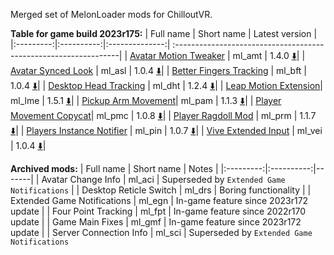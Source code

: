 Merged set of MelonLoader mods for ChilloutVR.

**Table for game build 2023r175:**
| Full name | Short name | Latest version |
|:---------:|:----------:|:--------------:| :----------------------------------------------------------------|
| [Avatar Motion Tweaker](/ml_amt/README.md) | ml_amt | 1.4.0 [:arrow_down:](../../releases/latest/download/ml_amt.dll)|
| [Avatar Synced Look](/ml_asl/README.md) | ml_asl | 1.0.4 [:arrow_down:](../../releases/latest/download/ml_asl.dll)|
| [Better Fingers Tracking](/ml_bft/README.md) | ml_bft | 1.0.4 [:arrow_down:](../../releases/latest/download/ml_bft.dll)|
| [Desktop Head Tracking](/ml_dht/README.md) | ml_dht | 1.2.4 [:arrow_down:](../../releases/latest/download/ml_dht.dll)|
| [Leap Motion Extension](/ml_lme/README.md)| ml_lme | 1.5.1 [:arrow_down:](../../releases/latest/download/ml_lme.dll)|
| [Pickup Arm Movement](/ml_pam/README.md)| ml_pam | 1.1.3 [:arrow_down:](../../releases/latest/download/ml_pam.dll)|
| [Player Movement Copycat](/ml_pmc/README.md)| ml_pmc | 1.0.8 [:arrow_down:](../../releases/latest/download/ml_pmc.dll)|
| [Player Ragdoll Mod](/ml_prm/README.md) | ml_prm | 1.1.7 [:arrow_down:](../../releases/latest/download/ml_prm.dll)|
| [Players Instance Notifier](/ml_pin/README.md) | ml_pin | 1.0.7 [:arrow_down:](../../releases/latest/download/ml_ml_pin.dll)|
| [Vive Extended Input](/ml_vei/README.md) | ml_vei | 1.0.4 [:arrow_down:](../../releases/latest/download/ml_vei.dll)|

**Archived mods:**
| Full name | Short name | Notes |
|:---------:|:----------:|-------|
| Avatar Change Info | ml_aci | Superseded by `Extended Game Notifications` |
| Desktop Reticle Switch | ml_drs | Boring functionality |
| Extended Game Notifications | ml_egn | In-game feature since 2023r172 update |
| Four Point Tracking | ml_fpt | In-game feature since 2022r170 update |
| Game Main Fixes | ml_gmf | In-game feature since 2023r172 update |
| Server Connection Info | ml_sci | Superseded by `Extended Game Notifications`
